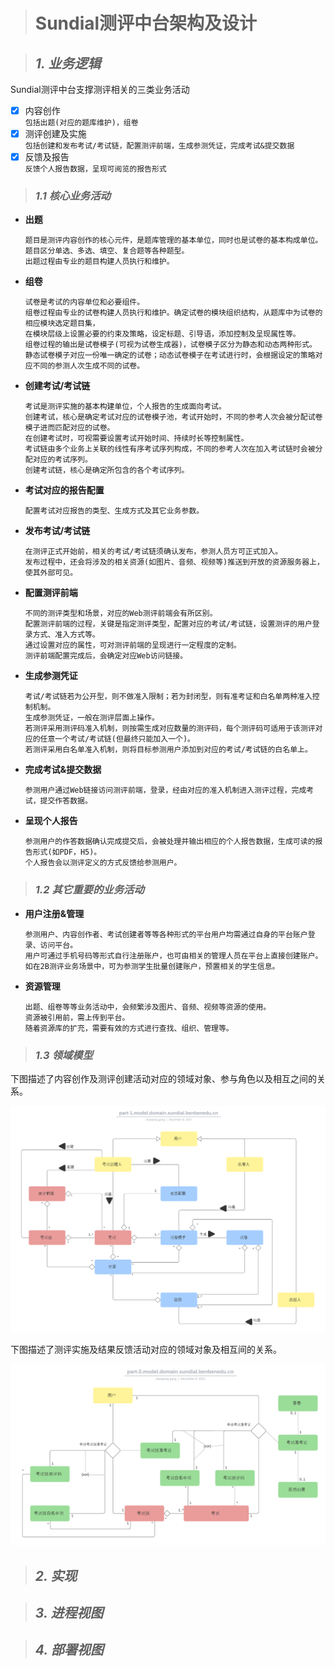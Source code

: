 > # Sundial测评中台架构及设计

> ## *1. 业务逻辑*

Sundial测评中台支撑测评相关的三类业务活动

- [X] 内容创作  
  `包括出题(对应的题库维护)，组卷`
- [X] 测评创建及实施  
  `包括创建和发布考试/考试链，配置测评前端，生成参测凭证，完成考试&提交数据`
- [X] 反馈及报告  
  `反馈个人报告数据，呈现可阅览的报告形式`

> ### *1.1 核心业务活动*

- **出题**

      题目是测评内容创作的核心元件，是题库管理的基本单位，同时也是试卷的基本构成单位。
      题目区分单选、多选、填空、复合题等各种题型。
      出题过程由专业的题目构建人员执行和维护。

- **组卷**

      试卷是考试的内容单位和必要组件。
      组卷过程由专业的试卷构建人员执行和维护。确定试卷的模块组织结构，从题库中为试卷的相应模块选定题目集，
      在模块层级上设置必要的约束及策略，设定标题、引导语，添加控制及呈现属性等。
      组卷过程的输出是试卷模子(可视为试卷生成器)，试卷模子区分为静态和动态两种形式。
      静态试卷模子对应一份唯一确定的试卷；动态试卷模子在考试进行时，会根据设定的策略对应不同的参测人次生成不同的试卷。

- **创建考试/考试链**

      考试是测评实施的基本构建单位，个人报告的生成面向考试。
      创建考试，核心是确定考试对应的试卷模子池，考试开始时，不同的参考人次会被分配试卷模子进而匹配对应的试卷。
      在创建考试时，可视需要设置考试开始时间、持续时长等控制属性。
      考试链由多个业务上关联的线性有序考试序列构成，不同的参考人次在加入考试链时会被分配对应的考试序列。
      创建考试链，核心是确定所包含的各个考试序列。

- **考试对应的报告配置**

      配置考试对应报告的类型、生成方式及其它业务参数。

- **发布考试/考试链**

      在测评正式开始前，相关的考试/考试链须确认发布，参测人员方可正式加入。
      发布过程中，还会将涉及的相关资源(如图片、音频、视频等)推送到开放的资源服务器上，使其外部可见。

- **配置测评前端**

      不同的测评类型和场景，对应的Web测评前端会有所区别。
      配置测评前端的过程，关键是指定测评类型，配置对应的考试/考试链，设置测评的用户登录方式、准入方式等。
      通过设置对应的属性，可对测评前端的呈现进行一定程度的定制。
      测评前端配置完成后，会确定对应Web访问链接。

- **生成参测凭证**

      考试/考试链若为公开型，则不做准入限制；若为封闭型，则有准考证和白名单两种准入控制机制。
      生成参测凭证，一般在测评层面上操作。
      若测评采用测评码准入机制，则按需生成对应数量的测评码，每个测评码可适用于该测评对应的任意一个考试/考试链(但最终只能加入一个)。
      若测评采用白名单准入机制，则将目标参测用户添加到对应的考试/考试链的白名单上。

- **完成考试&提交数据**

      参测用户通过Web链接访问测评前端，登录，经由对应的准入机制进入测评过程，完成考试，提交作答数据。

- **呈现个人报告**

      参测用户的作答数据确认完成提交后，会被处理并输出相应的个人报告数据，生成可读的报告形式(如PDF，H5)。
      个人报告会以测评定义的方式反馈给参测用户。

> ### *1.2 其它重要的业务活动*

- **用户注册&管理**

      参测用户、内容创作者、考试创建者等等各种形式的平台用户均需通过自身的平台账户登录、访问平台。
      用户可通过手机号码等形式自行注册账户，也可由相关的管理人员在平台上直接创建账户。
      如在2B测评业务场景中，可为参测学生批量创建账户，预置相关的学生信息。

- **资源管理**

      出题、组卷等等业务活动中，会频繁涉及图片、音频、视频等资源的使用。
      资源被引用前，需上传到平台。
      随着资源库的扩充，需要有效的方式进行查找、组织、管理等。

> ### *1.3 领域模型*

下图描述了内容创作及测评创建活动对应的领域对象、参与角色以及相互之间的关系。

![part-1.model.domain.sundial.benbenedu.cn](./resources/part-1.model.domain.sundial.benbenedu.cn.png)

下图描述了测评实施及结果反馈活动对应的领域对象及相互间的关系。

![part-2.model.domain.sundial.benbenedu.cn](./resources/part-2.model.domain.sundial.benbenedu.cn.png)

> ## *2. 实现*

> ## *3. 进程视图*

> ## *4. 部署视图*